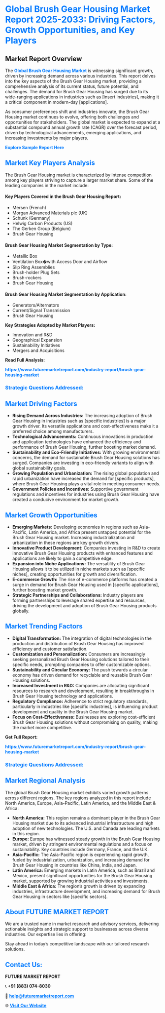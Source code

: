 <h1 style="color: #007BFF;">Global Brush Gear Housing Market Report 2025-2033: Driving Factors, Growth Opportunities, and Key Players</h1>

<section id="overview">
<h2>Market Report Overview</h2>
<p>The <a href="https://www.futuremarketreport.com/industry-report/brush-gear-housing-market" style="color: #007BFF; text-decoration: none;"><strong>Global Brush Gear Housing Market</strong></a> is witnessing significant growth, driven by increasing demand across various industries. This report delves into the key aspects of the Brush Gear Housing market, providing a comprehensive analysis of its current status, future potential, and challenges. The demand for Brush Gear Housing has surged due to its wide-ranging applications in industries such as [insert industries], making it a critical component in modern-day [applications].</p>
<p>As consumer preferences shift and industries innovate, the Brush Gear Housing market continues to evolve, offering both challenges and opportunities for stakeholders. The global market is expected to expand at a substantial compound annual growth rate (CAGR) over the forecast period, driven by technological advancements, emerging applications, and increasing investments by major players.</p>
</section>

<section id="overview">
<p><a href="https://www.futuremarketreport.com/request-sample/reportId=106517" style="color: #007BFF; text-decoration: none;"><strong>Explore Sample Report Here</strong></a></p>
</section>

<section id="key-players">
<h2 style="color: #007BFF;">Market Key Players Analysis</h2>
<p>The Brush Gear Housing market is characterized by intense competition among key players striving to capture a larger market share. Some of the leading companies in the market include:</p>
<h4>Key Players Covered in the Brush Gear Housing Report:</h4>
<ul><li>Mersen (French)</li><li>Morgan Advanced Materials plc (UK)</li><li>Schunk (Germany)</li><li>Helwig Carbon Products (US)</li><li>The Gerken Group (Belgium)</li><li>Brush Gear Housing</li></ul>
<h4>Brush Gear Housing Market Segmentation by Type:</h4>
<ul><li>Metallic Box</li><li>Ventilation Box�with Access Door and Airflow</li><li>Slip Ring Assemblies</li><li>Brush-holder Plug Sets</li><li>Brush-rockers</li><li>Brush Gear Housing</li></ul>

<h4>Brush Gear Housing Market Segmentation by Application:</h4>
<ul><li>Generators/Alternators</li><li>Current/Signal Transmission</li><li>Brush Gear Housing</li></ul>
<p><strong>Key Strategies Adopted by Market Players:</strong></p>
<ul>
<li>Innovation and R&D</li>
<li>Geographical Expansion</li>
<li>Sustainability Initiatives</li>
<li>Mergers and Acquisitions</li>
</ul>
</section>

<section>
<p><strong>Read Full Analysis: </strong></p><a href="https://www.futuremarketreport.com/industry-report/brush-gear-housing-market" style="color: #007BFF; text-decoration: none;"><strong>https://www.futuremarketreport.com/industry-report/brush-gear-housing-market</strong></a>
<h3 style="color: #007BFF;">Strategic Questions Addressed:</h3>
</section>

<section id="driving-factors">
<h2 style="color: #007BFF;">Market Driving Factors</h2>
<ul>
<li><strong>Rising Demand Across Industries:</strong> The increasing adoption of Brush Gear Housing in industries such as [specific industries] is a major growth driver. Its versatile applications and cost-effectiveness make it a preferred choice among manufacturers.</li>
<li><strong>Technological Advancements:</strong> Continuous innovations in production and application technologies have enhanced the efficiency and performance of Brush Gear Housing, further boosting market demand.</li>
<li><strong>Sustainability and Eco-Friendly Initiatives:</strong> With growing environmental concerns, the demand for sustainable Brush Gear Housing solutions has surged. Companies are investing in eco-friendly variants to align with global sustainability goals.</li>
<li><strong>Growing Population and Urbanization:</strong> The rising global population and rapid urbanization have increased the demand for [specific products], where Brush Gear Housing plays a vital role in meeting consumer needs.</li>
<li><strong>Government Policies and Incentives:</strong> Supportive government regulations and incentives for industries using Brush Gear Housing have created a conducive environment for market growth.</li>
</ul>
</section>

<section id="growth-opportunities">
<h2 style="color: #007BFF;">Market Growth Opportunities</h2>
<ul>
<li><strong>Emerging Markets:</strong> Developing economies in regions such as Asia-Pacific, Latin America, and Africa present untapped potential for the Brush Gear Housing market. Increasing industrialization and urbanization in these regions are key growth drivers.</li>
<li><strong>Innovative Product Development:</strong> Companies investing in R&D to create innovative Brush Gear Housing products with enhanced features and applications are likely to gain a competitive edge.</li>
<li><strong>Expansion into Niche Applications:</strong> The versatility of Brush Gear Housing allows it to be utilized in niche markets such as [specific niches], creating opportunities for growth and diversification.</li>
<li><strong>E-commerce Growth:</strong> The rise of e-commerce platforms has created a surge in demand for Brush Gear Housing used in [specific applications], further boosting market growth.</li>
<li><strong>Strategic Partnerships and Collaborations:</strong> Industry players are forming partnerships to leverage shared expertise and resources, driving the development and adoption of Brush Gear Housing products globally.</li>
</ul>
</section>

<section id="trending-factors">
<h2 style="color: #007BFF;">Market Trending Factors</h2>
<ul>
<li><strong>Digital Transformation:</strong> The integration of digital technologies in the production and distribution of Brush Gear Housing has improved efficiency and customer satisfaction.</li>
<li><strong>Customization and Personalization:</strong> Consumers are increasingly seeking personalized Brush Gear Housing solutions tailored to their specific needs, prompting companies to offer customizable options.</li>
<li><strong>Sustainability and Circular Economy:</strong> The push towards a circular economy has driven demand for recyclable and reusable Brush Gear Housing solutions.</li>
<li><strong>Increased Investment in R&D:</strong> Companies are allocating significant resources to research and development, resulting in breakthroughs in Brush Gear Housing technology and applications.</li>
<li><strong>Regulatory Compliance:</strong> Adherence to strict regulatory standards, particularly in industries like [specific industries], is influencing product development and quality in the Brush Gear Housing market.</li>
<li><strong>Focus on Cost-Effectiveness:</strong> Businesses are exploring cost-efficient Brush Gear Housing solutions without compromising on quality, making the market more competitive.</li>
</ul>
</section>

<section>
<p><strong>Get Full Report: </strong></p><a href="https://www.futuremarketreport.com/industry-report/brush-gear-housing-market" style="color: #007BFF; text-decoration: none;"><strong>https://www.futuremarketreport.com/industry-report/brush-gear-housing-market</strong></a>
<h3 style="color: #007BFF;">Strategic Questions Addressed:</h3>
</section>


<section id="regional-analysis">
<h2 style="color: #007BFF;">Market Regional Analysis</h2>
<p>The global Brush Gear Housing market exhibits varied growth patterns across different regions. The key regions analyzed in this report include North America, Europe, Asia-Pacific, Latin America, and the Middle East & Africa:</p>
<ul>
<li><strong>North America:</strong> This region remains a dominant player in the Brush Gear Housing market due to its advanced industrial infrastructure and high adoption of new technologies. The U.S. and Canada are leading markets in this region.</li>
<li><strong>Europe:</strong> Europe has witnessed steady growth in the Brush Gear Housing market, driven by stringent environmental regulations and a focus on sustainability. Key countries include Germany, France, and the U.K.</li>
<li><strong>Asia-Pacific:</strong> The Asia-Pacific region is experiencing rapid growth, fueled by industrialization, urbanization, and increasing demand for Brush Gear Housing in countries like China, India, and Japan.</li>
<li><strong>Latin America:</strong> Emerging markets in Latin America, such as Brazil and Mexico, present significant opportunities for the Brush Gear Housing market, supported by growing industrial activities and investments.</li>
<li><strong>Middle East & Africa:</strong> The region’s growth is driven by expanding industries, infrastructure development, and increasing demand for Brush Gear Housing in sectors like [specific sectors].</li>
</ul>
</section>

<footer>
<h2 style="color: #007BFF;">About FUTURE MARKET REPORT</h2>
<p>We are a trusted name in market research and advisory services, delivering actionable insights and strategic support to businesses across diverse industries. Our expertise lies in offering:</p>

<p>Stay ahead in today’s competitive landscape with our tailored research solutions.</p>

<h2 style="color: #007BFF;">Contact Us:</h2>
<p><strong>FUTURE MARKET REPORT</strong></p>
<p>📞 <strong>+91 (883) 074-8030</strong></p>
<p>📧 <strong><a href="mailto:help@futuremarketreport.com" style="color: #007BFF;">help@futuremarketreport.com</a></strong></p>
<p>🌐 <strong><a href="https://www.futuremarketreport.com/" style="color: #007BFF;">Visit Our Website</a></strong></p>
</footer>
